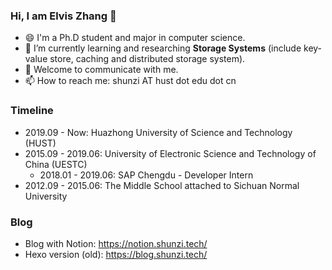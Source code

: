 ### Hi, I am Elvis Zhang 👋
- 😄 I'm a Ph.D student and major in computer science.
- 🌱 I’m currently learning and researching **Storage Systems** (include key-value store, caching and distributed storage system).
- 💬 Welcome to communicate with me.
- 📫 How to reach me: shunzi AT hust dot edu dot cn

### Timeline
- 2019.09 - Now: Huazhong University of Science and Technology (HUST)
- 2015.09 - 2019.06: University of Electronic Science and Technology of China (UESTC)
  - 2018.01 - 2019.06: SAP Chengdu - Developer Intern
- 2012.09 - 2015.06: The Middle School attached to Sichuan Normal University

### Blog
- Blog with Notion: https://notion.shunzi.tech/
- Hexo version (old): https://blog.shunzi.tech/

<!--
[![Anurag's github stats](https://github-readme-stats.vercel.app/api?username=zjs1224522500&show_icons=true&theme=radical)](https://github.com/zjs1224522500/zjs1224522500)
-->

<!-- [![Top Langs](https://github-readme-stats.vercel.app/api/top-langs/?username=zjs1224522500&layout=compact&langs_count=8&theme=radical)](https://github.com/zjs1224522500/zjs1224522500) -->


<!--
**zjs1224522500/zjs1224522500** is a ✨ _special_ ✨ repository because its `README.md` (this file) appears on your GitHub profile.

Here are some ideas to get you started:

- 🔭 I’m currently working on ...
- 👯 I’m looking to collaborate on ...
- 🤔 I’m looking for help with ...
- 💬 Ask me about ...
- 📫 How to reach me: ...
- 😄 Pronouns: ...
- ⚡ Fun fact: ...
-->
